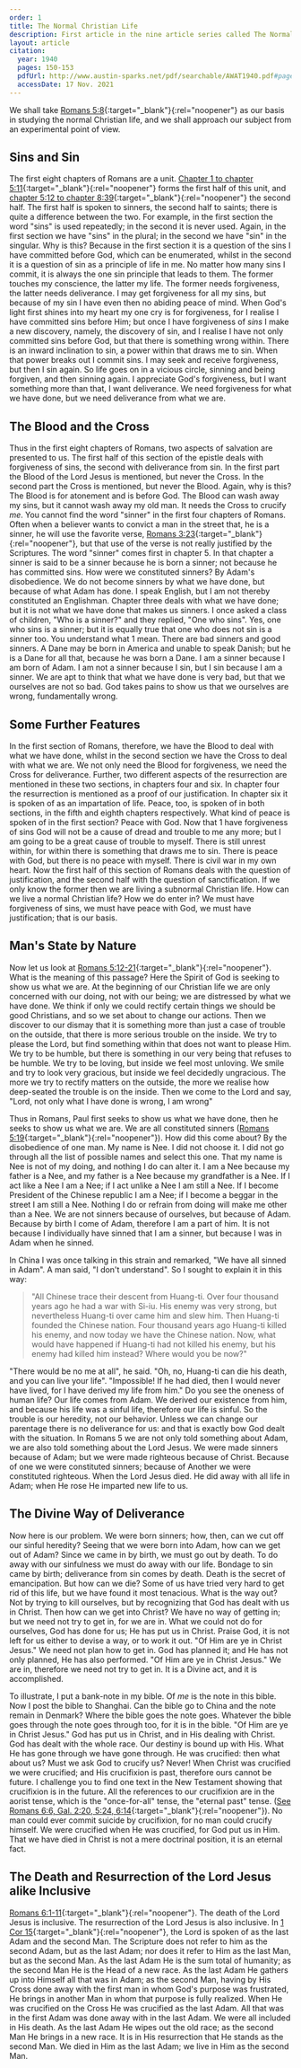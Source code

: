 ```yaml
---
order: 1
title: The Normal Christian Life
description: First article in the nine article series called The Normal Christian Life by Watchman Nee. This article was released in the November-December 1940 issue of A Witness and a Testimony.
layout: article
citation:
  year: 1940
  pages: 150-153
  pdfUrl: http://www.austin-sparks.net/pdf/searchable/AWAT1940.pdf#page=150&zoom=page-fit,-372,429
  accessDate: 17 Nov. 2021
---
```


We shall take
[Romans 5:8](https://www.biblegateway.com/passage/?search=Rom.5.8){:target="_blank"}{:rel="noopener"}
as our basis in studying the normal Christian life, and we shall approach our
subject from an experimental point of view.

## Sins and Sin

The first eight chapters of Romans are a unit.
[Chapter 1 to chapter 5:11](https://www.biblegateway.com/passage/?search=Rom.1-Rom.5.11){:target="_blank"}{:rel="noopener"}
forms the first half of this unit, and
[chapter 5:12 to chapter 8:39](https://www.biblegateway.com/passage/?search=Rom.5.12-Rom.8.39){:target="_blank"}{:rel="noopener"}
the second half. The first half is spoken to sinners, the second half to saints;
there is quite a difference between the two. For example, in the first section
the word "sins" is used repeatedly; in the second it is never used. Again, in
the first section we have "sins" in the plural; in the second we have "sin" in
the singular. Why is this? Because in the first section it is a question of the
sins I have committed before God, which can be enumerated, whilst in the second
it is a question of sin as a principle of life in me. No matter how many sins I
commit, it is always the one sin principle that leads to them. The former
touches my conscience, the latter my life. The former needs forgiveness, the
latter needs deliverance. I may get forgiveness for all my sins, but because of
my sin I have even then no abiding peace of mind. When God's light first shines
into my heart my one cry is for forgiveness, for I realise I have committed sins
before Him; but once I have forgiveness of _sins_ I make a new discovery,
namely, the discovery of sin, and I realise I have not only committed sins
before God, but that there is something wrong within. There is an inward
inclination to sin, a power within that draws me to sin. When that power breaks
out I commit sins. I may seek and receive forgiveness, but then I sin again. So
life goes on in a vicious circle, sinning and being forgiven, and then sinning
again. I appreciate God's forgiveness, but I want something more than that, I
want deliverance. We need forgiveness for what we have done, but we need
deliverance from what we are.

## The Blood and the Cross

Thus in the first eight chapters of Romans, two aspects of salvation are
presented to us. The first half of this section of the epistle deals with
forgiveness of sins, the second with deliverance from sin. In the first part the
Blood of the Lord Jesus is mentioned, but never the Cross. In the second part
the Cross is mentioned, but never the Blood. Again, why is this? The Blood is
for atonement and is before God. The Blood can wash away my sins, but it cannot
wash away my old man. It needs the Cross to crucify _me_. You cannot find the
word "sinner" in the first four chapters of Romans. Often when a believer wants
to convict a man in the street that, he is a sinner, he will use the favorite
verse,
[Romans 3:23](https://www.biblegateway.com/passage/?search=Rom.3.23){:target="_blank"}{:rel="noopener"},
but that use of the verse is not really justified by the Scriptures. The word
"sinner" comes first in chapter 5. In that chapter a sinner is said to be a
sinner because he is born a sinner; not because he has committed sins. How were
we constituted sinners? By Adam's disobedience. We do not become sinners by what
we have done, but because of what Adam has done. I speak English, but I am not
thereby constituted an Englishman. Chapter three deals with what we have done;
but it is not what we have done that makes us sinners. I once asked a class of
children, "Who is a sinner?" and they replied, "One who sins". Yes, one who sins
is a sinner; but it is equally true that one who does not sin is a sinner too.
You understand what 1 mean. There are bad sinners and good sinners. A Dane may
be born in America and unable to speak Danish; but he is a Dane for all that,
because he was born a Dane. I am a sinner because I am born of Adam. I am not a
sinner because I sin, but I sin because I am a sinner. We are apt to think that
what we have done is very bad, but that we ourselves are not so bad. God takes
pains to show us that we ourselves are wrong, fundamentally wrong.

## Some Further Features

In the first section of Romans, therefore, we have the Blood to deal with what
we have done, whilst in the second section we have the Cross to deal with what
we are. We not only need the Blood for forgiveness, we need the Cross for
deliverance. Further, two different aspects of the resurrection are mentioned in
these two sections, in chapters four and six. In chapter four the resurrection
is mentioned as a proof of our justification. In chapter six it is spoken of as
an impartation of life. Peace, too, is spoken of in both sections, in the fifth
and eighth chapters respectively. What kind of peace is spoken of in the first
section? Peace with God. Now that 1 have forgiveness of sins God will not be a
cause of dread and trouble to me any more; but I am going to be a great cause of
trouble to myself. There is still unrest within, for within there is something
that draws me to sin. There is peace with God, but there is no peace with
myself. There is civil war in my own heart. Now the first half of this section
of Romans deals with the question of justification, and the second half with the
question of sanctification. If we only know the former then we are living a
subnormal Christian life. How can we live a normal Christian life? How we do
enter in? We must have forgiveness of sins, we must have peace with God, we must
have justification; that is our basis.

## Man's State by Nature

Now let us look at
[Romans 5:12-21](https://www.biblegateway.com/passage/?search=Rom.5.12-21){:target="_blank"}{:rel="noopener"}.
What is the meaning of this passage? Here the Spirit of God is seeking to show
us what we are. At the beginning of our Christian life we are only concerned
with our doing, not with our being; we are distressed by what we have done. We
think if only we could rectify certain things we should be good Christians, and
so we set about to change our actions. Then we discover to our dismay that it is
something more than just a case of trouble on the outside, that there is more
serious trouble on the inside. We try to please the Lord, but find something
within that does not want to please Him. We try to be humble, but there is
something in our very being that refuses to be humble. We try to be loving, but
inside we feel most unloving. We smile and try to look very gracious, but inside
we feel decidedly ungracious. The more we try to rectify matters on the outside,
the more we realise how deep-seated the trouble is on the inside. Then we come
to the Lord and say, "Lord, not only what I have done is wrong, I am wrong"

Thus in Romans, Paul first seeks to show us what we have done, then he seeks to
show us what we are. We are all constituted sinners
([Romans 5:19](https://www.biblegateway.com/passage/?search=Rom.5.19){:target="_blank"}{:rel="noopener"}).
How did this come about? By the disobedience of one man. My name is Nee. I did
not choose it. I did not go through all the list of possible names and select
this one. That my name is Nee is not of my doing, and nothing I do can alter it.
I am a Nee because my father is a Nee, and my father is a Nee because my
grandfather is a Nee. If I act like a Nee I am a Nee; if I act unlike a Nee I am
still a Nee. If I become President of the Chinese republic I am a Nee; if I
become a beggar in the street I am still a Nee. Nothing I do or refrain from
doing will make me other than a Nee. We are not sinners because of ourselves,
but because of Adam. Because by birth I come of Adam, therefore I am a part of
him. It is not because I individually have sinned that I am a sinner, but
because I was in Adam when he sinned.

In China I was once talking in this strain and remarked, "We have all sinned in
Adam". A man said, "I don't understand". So I sought to explain it in this way:

> "All Chinese trace their descent from Huang-ti. Over four thousand years ago
> he had a war with Si-iu. His enemy was very strong, but nevertheless Huang-ti
> over came him and slew him. Then Huang-ti founded the Chinese nation. Four
> thousand years ago Huang-ti killed his enemy, and now today we have the
> Chinese nation. Now, what would have happened if Huang-ti had not killed his
> enemy, but his enemy had killed him instead? Where would you be now?"

"There would be no me at all", he said. "Oh, no, Huang-ti can die his death, and
you can live your life". "Impossible! If he had died, then I would never have
lived, for I have derived my life from him." Do you see the oneness of human
life? Our life comes from Adam. We derived our existence from him, and because
his life was a sinful life, therefore our life is sinful. So the trouble is our
heredity, not our behavior. Unless we can change our parentage there is no
deliverance for us: and that is exactly bow God dealt with the situation. In
Romans 5 we are not only told something about Adam, we are also told something
about the Lord Jesus. We were made sinners because of Adam; but we were made
righteous because of Christ. Because of one we were constituted sinners; because
of Another we were constituted righteous. When the Lord Jesus died. He did away
with all life in Adam; when He rose He imparted new life to us.

## The Divine Way of Deliverance

Now here is our problem. We were born sinners; how, then, can we cut off our
sinful heredity? Seeing that we were born into Adam, how can we get out of Adam?
Since we came in by birth, we must go out by death. To do away with our
sinfulness we must do away with our life. Bondage to sin came by birth;
deliverance from sin comes by death. Death is the secret of emancipation. But
how can we die? Some of us have tried very hard to get rid of this life, but we
have found it most tenacious. What is the way out? Not by trying to kill
ourselves, but by recognizing that God has dealt with us in Christ. Then how can
we get into Christ? We have no way of getting in; but we need not try to get in,
for we are in. What we could not do for ourselves, God has done for us; He has
put us in Christ. Praise God, it is not left for us either to devise a way, or
to work it out. "Of Him are ye in Christ Jesus." We need not plan how to get in.
God has planned it; and He has not only planned, He has also performed. "Of Him
are ye in Christ Jesus." We are in, therefore we need not try to get in. It is a
Divine act, and it is accomplished.

To illustrate, I put a bank-note in my bible. Of _me_ is the note in this bible.
Now I post the bible to Shanghai. Can the bible go to China and the note remain
in Denmark? Where the bible goes the note goes. Whatever the bible goes through
the note goes through too, for it is in the bible. "Of Him are ye in Christ
Jesus." God has put us in Christ, and in His dealing with Christ. God has dealt
with the whole race. Our destiny is bound up with His. What He has gone through
we have gone through. He was crucified: then what about us? Must we ask God to
crucify us? Never! When Christ was crucified we were crucified; and His
crucifixion is past, therefore ours cannot be future. I challenge you to find
one text in the New Testament showing that crucifixion is in the future. All the
references to our crucifixion are in the aorist tense, which is the
"once-for-all" tense, the "eternal past" tense.
([See Romans 6:6, Gal. 2:20, 5:24, 6:14](https://www.biblegateway.com/passage/?search=Rom.6.6,Gal.2.20,Gal.5.24,Gal.6.14){:target="_blank"}{:rel="noopener"}).
No man could ever commit suicide by crucifixion, for no man could crucify
himself. We were crucified when He was crucified, for God put us in Him. That we
have died in Christ is not a mere doctrinal position, it is an eternal fact.

## The Death and Resurrection of the Lord Jesus alike Inclusive

[Romans 6:1-11](https://www.biblegateway.com/passage/?search=Rom.6.1-Rom.6.11){:target="_blank"}{:rel="noopener"}.
The death of the Lord Jesus is inclusive. The resurrection of the Lord Jesus is
also inclusive. In
[1 Cor 15](https://www.biblegateway.com/passage/?search=1Cor.15){:target="_blank"}{:rel="noopener"},
the Lord is spoken of as the last Adam and the second Man. The Scripture does
not refer to him as the second Adam, but as the last Adam; nor does it refer to
Him as the last Man, but as the second Man. As the last Adam He is the sum total
of humanity; as the second Man He is the Head of a new race. As the last Adam He
gathers up into Himself all that was in Adam; as the second Man, having by His
Cross done away with the first man in whom God's purpose was frustrated, He
brings in another Man in whom that purpose is fully realized. When He was
crucified on the Cross He was crucified as the last Adam. All that was in the
first Adam was done away with in the last Adam. We were all included in His
death. As the last Adam He wipes out the old race; as the second Man He brings
in a new race. It is in His resurrection that He stands as the second Man. We
died in Him as the last Adam; we live in Him as the second Man.
